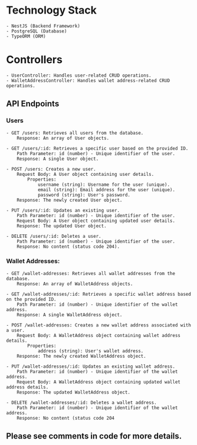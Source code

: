 
# Technology Stack

    - NestJS (Backend Framework)
    - PostgreSQL (Database)
    - TypeORM (ORM)

# Controllers

    - UserController: Handles user-related CRUD operations.
    - WalletAddressController: Handles wallet address-related CRUD operations.

## API Endpoints

### Users

    - GET /users: Retrieves all users from the database.
        Response: An array of User objects.

    - GET /users/:id: Retrieves a specific user based on the provided ID.
        Path Parameter: id (number) - Unique identifier of the user.
        Response: A single User object.

    - POST /users: Creates a new user.
        Request Body: A User object containing user details.
            Properties:
                username (string): Username for the user (unique).
                email (string): Email address for the user (unique).
                password (string): User's password.
        Response: The newly created User object.

    - PUT /users/:id: Updates an existing user.
        Path Parameter: id (number) - Unique identifier of the user.
        Request Body: A User object containing updated user details.
        Response: The updated User object.

    - DELETE /users/:id: Deletes a user.
        Path Parameter: id (number) - Unique identifier of the user.
        Response: No content (status code 204).

### Wallet Addresses:

    - GET /wallet-addresses: Retrieves all wallet addresses from the database.
        Response: An array of WalletAddress objects.

    - GET /wallet-addresses/:id: Retrieves a specific wallet address based on the provided ID.
        Path Parameter: id (number) - Unique identifier of the wallet address.
        Response: A single WalletAddress object.

    - POST /wallet-addresses: Creates a new wallet address associated with a user.
        Request Body: A WalletAddress object containing wallet address details.
            Properties:
                address (string): User's wallet address.
        Response: The newly created WalletAddress object.

    - PUT /wallet-addresses/:id: Updates an existing wallet address.
        Path Parameter: id (number) - Unique identifier of the wallet address.
        Request Body: A WalletAddress object containing updated wallet address details.
        Response: The updated WalletAddress object.

    - DELETE /wallet-addresses/:id: Deletes a wallet address.
        Path Parameter: id (number) - Unique identifier of the wallet address.
        Response: No content (status code 204

## Please see comments in code for more details.